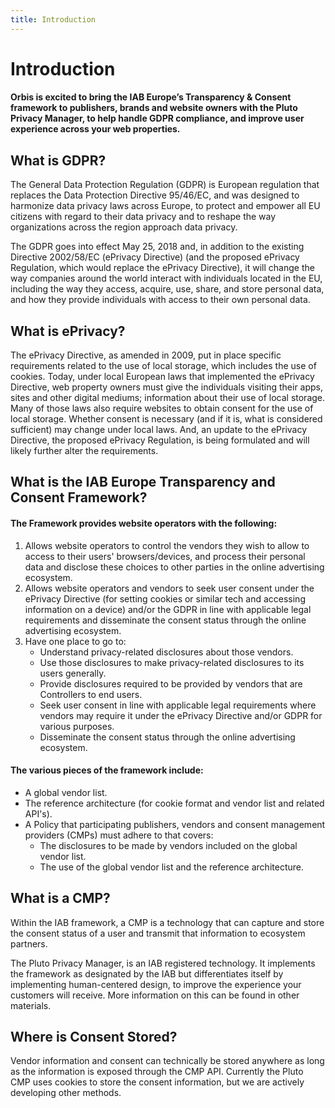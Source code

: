 ```yaml
---
title: Introduction
---
```


# Introduction

#### Orbis is excited to bring the IAB Europe’s Transparency & Consent framework to publishers, brands and website owners with the Pluto Privacy Manager, to help handle GDPR compliance, and improve user experience across your web properties.

## What is GDPR?

The General Data Protection Regulation (GDPR) is European regulation that replaces the Data Protection Directive 95/46/EC, and was designed to harmonize data privacy laws across Europe, to protect and empower all EU citizens with regard to their data privacy and to reshape the way organizations across the region approach data privacy.

The GDPR goes into effect May 25, 2018 and, in addition to the existing Directive 2002/58/EC (ePrivacy Directive) (and the proposed ePrivacy Regulation, which would replace the ePrivacy Directive), it will change the way companies around the world interact with individuals located in the EU, including the way they access, acquire, use, share, and store personal data, and how they provide individuals with access to their own personal data.

## What is ePrivacy?

The ePrivacy Directive, as amended in 2009, put in place specific requirements related to the use of local storage, which includes the use of cookies. Today, under local European laws that implemented the ePrivacy Directive, web property owners must give the individuals visiting their apps, sites and other digital mediums; information about their use of local storage. Many of those laws also require websites to obtain consent for the use of local storage. Whether consent is necessary (and if it is, what is considered sufficient) may change under local laws. And, an update to the ePrivacy Directive, the proposed ePrivacy Regulation, is being formulated and will likely further alter the requirements.

## What is the IAB Europe Transparency and Consent Framework?

#### The Framework provides website operators with the following:
1. Allows website operators to control the vendors they wish to allow to access to their users' browsers/devices, and process their personal data and disclose these choices to other parties in the online advertising ecosystem.
2. Allows website operators and vendors to seek user consent under the ePrivacy Directive (for setting cookies or similar tech and accessing information on a device) and/or the GDPR in line with applicable legal requirements and disseminate the consent status through the online advertising ecosystem.
3. Have one place to go to:
    - Understand privacy-related disclosures about those vendors.
    - Use those disclosures to make privacy-related disclosures to its users generally.
    - Provide disclosures required to be provided by vendors that are Controllers to end users.
    - Seek user consent in line with applicable legal requirements where vendors may require it under the ePrivacy Directive and/or GDPR for various purposes.
    - Disseminate the consent status through the online advertising ecosystem.

#### The various pieces of the framework include:
- A global vendor list.
- The reference architecture (for cookie format and vendor list and related API's).
- A Policy that participating publishers, vendors and consent management providers (CMPs) must adhere to that covers:
    - The disclosures to be made by vendors included on the global vendor list.
    - The use of the global vendor list and the reference architecture.

## What is a CMP?

Within the IAB framework, a CMP is a technology that can capture and store the consent status of a user and transmit that information to ecosystem partners. 

The Pluto Privacy Manager, is an IAB registered technology. It implements the framework as designated by the IAB but differentiates itself by implementing human-centered design, to improve the experience your customers will receive. More information on this can be found in other materials.

## Where is Consent Stored?

Vendor information and consent can technically be stored anywhere as long as the information is exposed through the CMP API. Currently the Pluto CMP uses cookies to store the consent information, but we are actively developing other methods.
